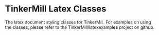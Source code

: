 TinkerMill Latex Classes
============

The latex document styling classes for TinkerMill.  For examples on using the
classes, please refer to the TinkerMill/latexexamples project on github.
